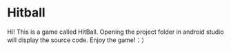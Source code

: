 # Hitball
Hi! This is a game called HitBall. Opening the project folder in android studio will display the source code. Enjoy the game!：）
